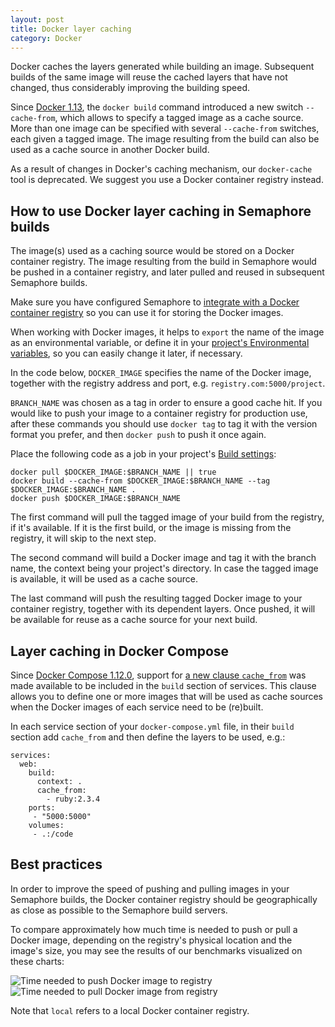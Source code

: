 ```yaml
---
layout: post
title: Docker layer caching
category: Docker
---
```


Docker caches the layers generated while building an image. Subsequent builds
of the same image will reuse the cached layers that have not changed, thus
considerably improving the building speed.

Since [Docker 1.13](https://github.com/moby/moby/blob/master/CHANGELOG.md#1130-2017-01-18),
the `docker build` command introduced a new switch `--cache-from`, which allows
to specify a tagged image as a cache source. More than one image can be
specified with several `--cache-from` switches, each given a tagged image.
The image resulting from the build  can also be used as a cache source in
another Docker build.

As a result of changes in Docker's caching mechanism, our `docker-cache` tool
is deprecated. We suggest you use a Docker container registry instead.

## How to use Docker layer caching in Semaphore builds

The image(s) used as a caching source would be stored on a Docker container
registry. The image resulting from the build in Semaphore would be pushed in a
container registry, and later pulled and reused in subsequent Semaphore builds.

Make sure you have configured Semaphore to
[integrate with a Docker container registry](/docs/docker/setting-up-continuous-integration-for-docker-project.html)
so you can use it for storing the Docker images.

When working with Docker images, it helps to `export` the name of the image as
an environmental variable, or define it in your
[project's Environmental variables](/docs/exporting-environment-variables.html),
so you can easily change it later, if necessary.

In the code below, `DOCKER_IMAGE` specifies the name of the Docker image,
together with the registry address and port, e.g. `registry.com:5000/project`.

`BRANCH_NAME` was chosen as a tag in order to ensure a good cache hit. If you
would like to push your image to a container registry for production use,
after these commands you should use `docker tag` to tag it with the version
format you prefer, and then `docker push` to push it once again.

Place the following code as a job in your project's
[Build settings](/docs/customizing-build-commands.html):

```
docker pull $DOCKER_IMAGE:$BRANCH_NAME || true
docker build --cache-from $DOCKER_IMAGE:$BRANCH_NAME --tag $DOCKER_IMAGE:$BRANCH_NAME .
docker push $DOCKER_IMAGE:$BRANCH_NAME
```

The first command will pull the tagged image of your build from the registry,
if it's available. If it is the first build, or the image is missing from the
registry, it will skip to the next step.

The second command will build a Docker image and tag it with the branch name,
the context being your project's directory. In case the tagged image is
available, it will be used as a cache source.

The last command will push the resulting tagged Docker image to your container
registry, together with its dependent layers. Once pushed, it will be available
for reuse as a cache source for your next build.

## Layer caching in Docker Compose

Since [Docker Compose 1.12.0](https://github.com/docker/compose/blob/master/CHANGELOG.md#1120-2017-04-04),
support for [a new clause `cache_from`](https://docs.docker.com/compose/compose-file/#cache_from)
was made available to be included in the `build` section of services.
This clause allows you to define one or more images that will be used as cache
sources when the Docker images of each service need to be (re)built.

In each service section of your `docker-compose.yml` file, in their `build`
section add `cache_from` and then define the layers to be used, e.g.:

```
services:
  web:
    build:
      context: .
      cache_from:
        - ruby:2.3.4
    ports:
     - "5000:5000"
    volumes:
     - .:/code
```

## Best practices

In order to improve the speed of pushing and pulling images in your Semaphore
builds, the Docker container registry should be geographically as close as
possible to the Semaphore build servers.

To compare approximately how much time is needed to push or pull a Docker
image, depending on the registry's physical location and the image's size,
you may see the results of our benchmarks visualized on these charts:

<img src="/docs/assets/img/docker/docker-layer-caching/registry-push-graph.png" class="img-responsive img-bordered" alt="Time needed to push Docker image to registry">
<img src="/docs/assets/img/docker/docker-layer-caching/registry-pull-graph.png" class="img-responsive img-bordered" alt="Time needed to pull Docker image from registry">

Note that `local` refers to a local Docker container registry.
